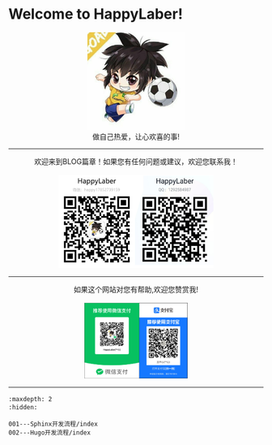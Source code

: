# Welcome to HappyLaber!

<center><img src="_static\001.jpg" alt="001" style="zoom:30%;" /></center>

<center>做自己热爱，让心欢喜的事!</center>

---

<center>欢迎来到BLOG篇章！如果您有任何问题或建议，欢迎您联系我！</center>

<br>

<center><img src="_static\我的名片.png" alt="我的名片" style="zoom:30%;" /></center>


---
<center>如果这个网站对您有帮助,欢迎您赞赏我!</center>

<br>

<center><img src="_static\parfor1.png" alt="parfor1" style="zoom:20%;" /></center>

---

```{toctree}
:maxdepth: 2
:hidden:

001---Sphinx开发流程/index
002---Hugo开发流程/index
```